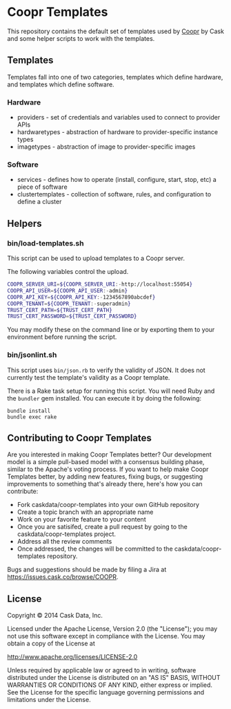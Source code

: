 # Coopr Templates

This repository contains the default set of templates used by [Coopr](http://coopr.io) by Cask and some helper scripts to work with the templates.

## Templates
Templates fall into one of two categories, templates which define hardware, and templates which define software.

### Hardware
- providers - set of credentials and variables used to connect to provider APIs
- hardwaretypes - abstraction of hardware to provider-specific instance types
- imagetypes - abstraction of image to provider-specific images

### Software
- services - defines how to operate (install, configure, start, stop, etc) a piece of software
- clustertemplates - collection of software, rules, and configuration to define a cluster

## Helpers

### bin/load-templates.sh

This script can be used to upload templates to a Coopr server.

The following variables control the upload.

```bash
COOPR_SERVER_URI=${COOPR_SERVER_URI:-http://localhost:55054}
COOPR_API_USER=${COOPR_API_USER:-admin}
COOPR_API_KEY=${COOPR_API_KEY:-1234567890abcdef}
COOPR_TENANT=${COOPR_TENANT:-superadmin}
TRUST_CERT_PATH=${TRUST_CERT_PATH}
TRUST_CERT_PASSWORD=${TRUST_CERT_PASSWORD}
```

You may modify these on the command line or by exporting them to your environment before running the script.

### bin/jsonlint.sh

This script uses `bin/json.rb` to verify the validity of JSON. It does not currently test the template's validity as a Coopr template.

There is a Rake task setup for running this script. You will need Ruby and the `bundler` gem installed. You can execute it by doing the following:

```
bundle install
bundle exec rake
```

## Contributing to Coopr Templates

Are you interested in making Coopr Templates better? Our development model is a simple
pull-based model with a consensus building phase, similar to the Apache's voting process.
If you want to help make Coopr Templates better, by adding new features, fixing bugs, or
suggesting improvements to something that's already there, here's how you can contribute:

 * Fork caskdata/coopr-templates into your own GitHub repository
 * Create a topic branch with an appropriate name
 * Work on your favorite feature to your content
 * Once you are satisifed, create a pull request by going to the caskdata/coopr-templates project.
 * Address all the review comments
 * Once addressed, the changes will be committed to the caskdata/coopr-templates repository.

Bugs and suggestions should be made by filing a Jira at https://issues.cask.co/browse/COOPR.

## License

   Copyright © 2014 Cask Data, Inc.

Licensed under the Apache License, Version 2.0 (the "License"); you may not use this
software except in compliance with the License. You may obtain a copy of the License at

http://www.apache.org/licenses/LICENSE-2.0

Unless required by applicable law or agreed to in writing, software distributed under the
License is distributed on an "AS IS" BASIS, WITHOUT WARRANTIES OR CONDITIONS OF ANY KIND,
either express or implied. See the License for the specific language governing permissions
and limitations under the License.
